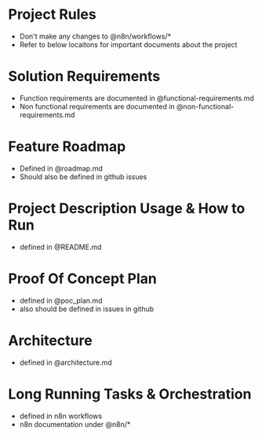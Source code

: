# Project Rules
- Don't make any changes to @n8n/workflows/*
- Refer to below locaitons for important documents about the project

# Solution Requirements
- Function requirements are documented in @functional-requirements.md
- Non functional requirements are documented in @non-functional-requirements.md

# Feature Roadmap
- Defined in @roadmap.md
- Should also be defined in github issues

# Project Description Usage & How to Run
- defined in @README.md

# Proof Of Concept Plan
- defined in @poc_plan.md 
- also should be defined in issues in github

# Architecture
- defined in @architecture.md

# Long Running Tasks & Orchestration
- defined in n8n workflows
- n8n documentation under @n8n/*